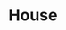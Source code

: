 ---
pid: FS242
title: House
location_transcription: 'yes'
zipcode: 
outside_phl: 
neighborhood: 
age: '8'
age_range: 6-13
instagram: 
image_file_name: FS_242.jpg
proposal_transcription: 
topic: Unknown
topic_summary: '0'
type: Building
keywords_other: 
credit: bemolj
image_labels: 
twitter: 
facebook: 
permalink: "/monuments/fs242/"
layout: item-page
---